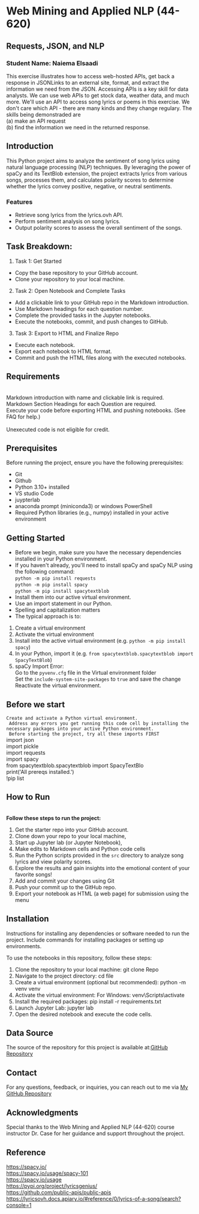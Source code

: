 # Web Mining and Applied NLP (44-620)

## Requests, JSON, and NLP

### Student Name: Naiema Elsaadi


This exercise illustrates how to access web-hosted APIs, get back a response in JSONLinks to an external site, format, and extract the information we need from the JSON. Accessing APIs is a key skill for data analysts. We can use web APIs to get stock data, weather data, and much more. We'll use an API to access song lyrics or poems in this exercise. We don't care which API - there are many kinds and they change regulary. The skills being demonstraded are
<br>(a) make an API request 
<br>(b) find the information we need in the returned response. 

## Introduction

This Python project aims to analyze the sentiment of song lyrics using natural language processing (NLP) techniques. By leveraging the power of spaCy and its TextBlob extension, the project extracts lyrics from various songs, processes them, and calculates polarity scores to determine whether the lyrics convey positive, negative, or neutral sentiments.

### Features
- Retrieve song lyrics from the lyrics.ovh API.
- Perform sentiment analysis on song lyrics.
- Output polarity scores to assess the overall sentiment of the songs.


## Task Breakdown:
1. Task 1: Get Started
- Copy the base repository to your GitHub account.
- Clone your repository to your local machine.
2. Task 2: Open Notebook and Complete Tasks
- Add a clickable link to your GitHub repo in the Markdown introduction.
- Use Markdown headings for each question number.
- Complete the provided tasks in the Jupyter notebooks.
- Execute the notebooks, commit, and push changes to GitHub.
3. Task 3: Export to HTML and Finalize Repo
- Execute each notebook.
- Export each notebook to HTML format.
- Commit and push the HTML files along with the executed notebooks.

## Requirements

<br>Markdown introduction with name and clickable link is required.
<br>Markdown Section Headings for each Question are required. 
<br>Execute your code before exporting HTML and pushing notebooks. (See FAQ for help.)  
<br>Unexecuted code is not eligible for credit.

## Prerequisites
Before running the project, ensure you have the following prerequisites:

- Git
- Github
- Python 3.10+ installed
- VS studio Code
- juypterlab
- anaconda prompt (miniconda3) or windows PowerShell
- Required Python libraries (e.g., numpy) installed in your active environment

## Getting Started

- Before we begin, make sure you have the necessary dependencies installed in your Python environment. 
- If you haven't already, you'll need to install spaCy and spaCy NLP  using the following command:
<br>`python -m pip install requests`
<br>`python -m pip install spacy`
<br>`python -m pip install spacytextblob`
- Install them into our active virtual environment.
- Use an import statement in our Python. 
- Spelling and capitalization matters 
- The typical approach is to:
1. Create a virtual environment
2. Activate the virtual environment
3. Install into the active virtual environment (e.g. `python -m pip install spacy`)
4. In your Python, import it (e.g. `from spacytextblob.spacytextblob import SpacyTextBlob`)
5. spaCy Import Error:
<br> Go to the `pyvenv.cfg` file in the Virtual environment folder
<br> Set the `include-system-site-packages` to `true` and save the change
<br> Reactivate the virtual environment.

## Before we start 

` Create and activate a Python virtual environment. `
<br>` Address any errors you get running this code cell by installing the necessary packages into your active Python environment.`
<br>` Before starting the project, try all these imports FIRST`
<br>import json
<br>import pickle
<br>import requests
<br>import spacy
<br>from spacytextblob.spacytextblob import SpacyTextBlo
<br>print('All prereqs installed.')
<br>!pip list

## How to Run

<b><br> Follow these steps to run the project:  </b></br>

1. Get the starter repo into your GitHub account.
2. Clone down your repo to your local machine,
3. Start up Jupyter lab (or Jupyter Notebook),
4. Make edits to Markdown cells and Python code cells
5. Run the Python scripts provided in the `src` directory to analyze song lyrics and view polarity scores.
6. Explore the results and gain insights into the emotional content of your favorite songs!
7. Add and commit your changes using Git
8. Push your commit up to the GitHub repo.
9. Export your notebook as HTML (a web page) for submission using the menu



## Installation

Instructions for installing any dependencies or software needed to run the project. Include commands for installing packages or setting up environments.

To use the notebooks in this repository, follow these steps:

1. Clone the repository to your local machine:
git clone Repo
2. Navigate to the project directory:
cd file
3. Create a virtual environment (optional but recommended):
python -m venv venv
4. Activate the virtual environment:
 For Windows:
venv\Scripts\activate
5. Install the required packages:
pip install -r requirements.txt
6. Launch Jupyter Lab:
jupyter lab
7. Open the desired notebook and execute the code cells.



## Data Source 

The source of the repository for this project is available at:[GitHub Repository]( https://github.com/wmnlp-materials/json-sentiment)


## Contact

For any questions, feedback, or inquiries, you can reach out to me via  [My GitHub Repository](https://github.com/NaiemaElsaadi/Json-sentiment)


## Acknowledgments

Special thanks to the Web Mining and Applied NLP (44-620) course instructor Dr. Case for her guidance and support throughout the project.

## Reference

https://spacy.io/
<br>https://spacy.io/usage/spacy-101
<br>https://spacy.io/usage
<br>https://pypi.org/project/lyricsgenius/
<br>https://github.com/public-apis/public-apis
<br>https://lyricsovh.docs.apiary.io/#reference/0/lyrics-of-a-song/search?console=1





